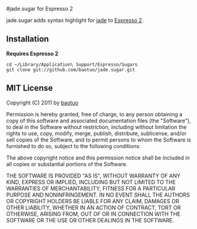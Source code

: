 #jade.sugar for Espresso 2

jade.sugar adds syntax highlight for [jade](http://jade-lang.com/) to [Espresso 2](http://macrabbit.com/espresso/).

## Installation

**Requires Espresso 2**

    cd ~/Library/Application\ Support/Espresso/Sugars
    git clone git://github.com/baotuo/jade.sugar.git

## MIT License
Copyright (C) 2011 by [baotuo](https://github.com/baotuo)

Permission is hereby granted, free of charge, to any person obtaining a copy
of this software and associated documentation files (the "Software"), to deal
in the Software without restriction, including without limitation the rights
to use, copy, modify, merge, publish, distribute, sublicense, and/or sell
copies of the Software, and to permit persons to whom the Software is
furnished to do so, subject to the following conditions:

The above copyright notice and this permission notice shall be included in
all copies or substantial portions of the Software.

THE SOFTWARE IS PROVIDED "AS IS", WITHOUT WARRANTY OF ANY KIND, EXPRESS OR
IMPLIED, INCLUDING BUT NOT LIMITED TO THE WARRANTIES OF MERCHANTABILITY,
FITNESS FOR A PARTICULAR PURPOSE AND NONINFRINGEMENT. IN NO EVENT SHALL THE
AUTHORS OR COPYRIGHT HOLDERS BE LIABLE FOR ANY CLAIM, DAMAGES OR OTHER
LIABILITY, WHETHER IN AN ACTION OF CONTRACT, TORT OR OTHERWISE, ARISING FROM,
OUT OF OR IN CONNECTION WITH THE SOFTWARE OR THE USE OR OTHER DEALINGS IN
THE SOFTWARE.